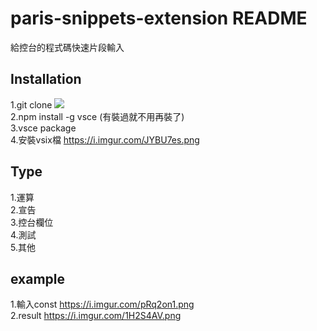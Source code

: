 # paris-snippets-extension README

給控台的程式碼快速片段輸入

## Installation
1.git clone <img src="https://github.com/princend/paris-code-snippet.git">  </br>
2.npm install -g vsce (有裝過就不用再裝了)  </br>
3.vsce package  </br>
4.安裝vsix檔 https://i.imgur.com/JYBU7es.png  </br>

## Type
1.運算  </br>
2.宣告  </br>
3.控台欄位  </br>
4.測試  </br>
5.其他  </br>

## example
1.輸入const  https://i.imgur.com/pRq2on1.png  </br>
2.result https://i.imgur.com/1H2S4AV.png  </br>

